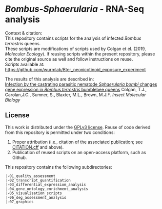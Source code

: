 # _Bombus-Sphaerularia_ - RNA-Seq analysis

Context & citation:  
This repository contains scripts for the analysis of infected _Bombus terrestris_ queens.  
These scripts are modifications of scripts used by Colgan et el. (2019, _Molecular Ecology_). 
If reusing scripts within the present repository, please cite the original source as well and follow instructions on reuse.  
Scripts available at: https://github.com/wurmlab/Bter_neonicotinoid_exposure_experiment  

The results of this analysis are described in:  
[Infection by the castrating parasitic nematode _Sphaerularia bombi_ changes gene expression in _Bombus terrestris_ bumblebee queens](https://doi.org/10.1111/imb.12618) Colgan, T.J., Carolan,J.C., Sumner, S., Blaxter, M.L., Brown, M.J.F. _Insect Molecular Biology_

## License
This work is distributed under the [GPLv3 license](LICENSE). Reuse of code derived from this repository is permitted under two conditions: 
1) Proper attribution (i.e., citation of the associated publication; see [CITATION.cff](CITATION.cff) and above).  
2) Publication of reused scripts on an open-access platform, such as Github.  

This repository contains the following subdirectories:
```
|-01_quality_assessment
|-02_transcript_quantification
|-03_differential_expression_analysis
|-04_gene_ontology_enrichment_analysis
|-05_visualisation_scripts
|-06_deg_assessment_analysis
|-07_graphics
```
